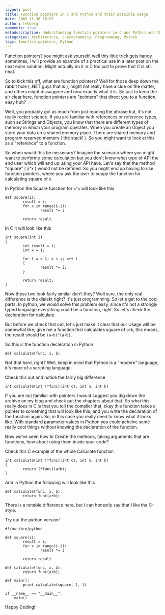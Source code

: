 ```yaml
---
layout: post
title: Function pointers in C and Python and their possible usage
date: 2009-11-30 16:07
author: fekberg
comments: true
metadescription: Understanding function pointers in C and Python and their possible usage
categories: Architecture, c-programming, Programming, Python
tags: function pointers, Python
---
```

Function pointers? you might ask yourself, well this little trick gets handy sometimes, I will provide an example of a practical use in a later post on the next euler solution. Might actually do it in C too just to prove that C is still neat.<!--excerpt-->

So to kick this off, what are function pointers? Well for those deep down the rabbit hole ( .NET guys that is ), might not really have a clue on the matter, and others might dissaggree and now exactly what it is. So just to keep the air clear here, function pointers are "pointers" that direct you to a function, easy huh?

Well, you probably got as much from just reading the phrase but, it's not really rocket science. If you are familiar with references or reference types, such as Strings and Objects, you know that there are different types of memory in which your program operates. When you create an Object you store your data on a shared memory place. There are shared memory and program reserved memory ( the stack! ). So you might want to look at this as a "reference" to a function.

So when would this be nessecary? Imagine the scenario where you might want to performe some calculation but you don't know what type of API the end user which will end up using your API have. Let's say that the method "square" ( x^x ) would not be defined. So you might end up having to use function pointers, where you ask the user to suppy the function for calculating square of x.

In Python the Square function for `x^x` will look like this

    def square(i):
            result = i;
            for x in range(i-1):
                    result *= i

            return result

In C it will look like this

    int square(int i)
    {
            int result = i;
            int x = 1;

            for ( x = 1; x < i; x++ )
            {
                    result *= i;
            }

            return result;
    }

Now these two look fairly similar don't they? Well sure, the only real difference is the dialekt right? It's just programming. So let's get to the cool parts. In python, we would solve this problem easy, since it's not a strongly typed language everything could be a function, right. So let's check the decleration for calculate.

But before we check that out, let's just make it clear that our Usage will be somewhat like, give me a function that calculates square of `a+b`, this means, the result should be `(a+b)^(a+b)`.

So this is the function decleration in Python

    def calculate(func, a, b)

Not that hard, right? Well, keep in mind that Python is a "modern" language, it's more of a scripting language.

Check this out and notice the fairly big difference

    int calculate(int (*func)(int c), int a, int b)

If you are not familiar with pointers I would suggest you dig down the archive on my blog and check out the chapters about that. So what this really does in C is that you tell the compiler that, okay this function takes a pointer to something that will look like this, and you write the declaration of the function again. So, in this case you really need to know what it looks like. With standard parameter values in Python you could acheive some really cool things without knowing the decleration of the function.

Now we've seen how to Create the methods, taking arguments that are functions, how about using them inside your code?

Check this C example of the whole Calculate function

    int calculate(int (*func)(int c), int a, int b)
    {
            return (*func)(a+b);
    }

And in Python the following will look like this

    def calculate(func, a, b):
            return func(a+b);

There is a notable difference here, but I can honestly say that I like the C-style.

Try out the python version!

    #!/usr/bin/python

    def square(i):
            result = i;
            for x in range(i-1):
                    result *= i

            return result

    def calculate(func, a, b):
            return func(a+b);

    def main():
            print calculate(square, 1, 1)

    if __name__ == "__main__":
        main()

Happy Coding!